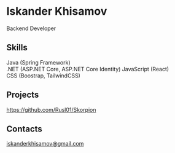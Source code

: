 # Iskander Khisamov
Backend Developer
## Skills
Java (Spring Framework)  
.NET (ASP.NET Core, ASP.NET Core Identity)
JavaScript (React)  
CSS (Boostrap, TailwindCSS)
## Projects
https://github.com/Rusl01/Skorpion
## Contacts  
iskanderkhisamov@gmail.com
